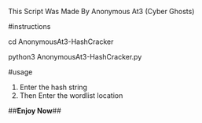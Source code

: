 This Script Was Made By Anonymous At3 (Cyber Ghosts)


#instructions

cd AnonymousAt3-HashCracker

python3 AnonymousAt3-HashCracker.py 


#usage

1. Enter the hash string
2. Then Enter the wordlist location  

##**Enjoy Now**##
